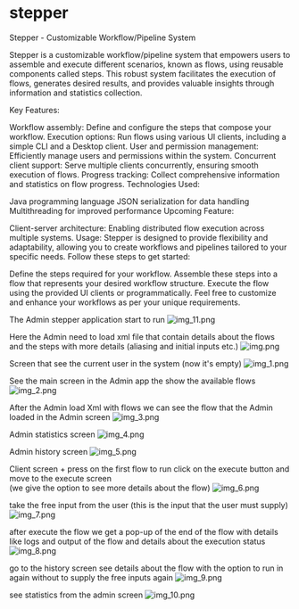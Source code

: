 # stepper
Stepper - Customizable Workflow/Pipeline System

Stepper is a customizable workflow/pipeline system that empowers users to assemble and execute different scenarios, known as flows, using reusable components called steps. This robust system facilitates the execution of flows, generates desired results, and provides valuable insights through information and statistics collection.

Key Features:

Workflow assembly: Define and configure the steps that compose your workflow.
Execution options: Run flows using various UI clients, including a simple CLI and a Desktop client.
User and permission management: Efficiently manage users and permissions within the system.
Concurrent client support: Serve multiple clients concurrently, ensuring smooth execution of flows.
Progress tracking: Collect comprehensive information and statistics on flow progress.
Technologies Used:

Java programming language
JSON serialization for data handling
Multithreading for improved performance
Upcoming Feature:

Client-server architecture: Enabling distributed flow execution across multiple systems.
Usage:
Stepper is designed to provide flexibility and adaptability, allowing you to create workflows and pipelines tailored to your specific needs. Follow these steps to get started:

Define the steps required for your workflow.
Assemble these steps into a flow that represents your desired workflow structure.
Execute the flow using the provided UI clients or programmatically.
Feel free to customize and enhance your workflows as per your unique requirements.

The Admin stepper application start to run
![img_11.png](img_11.png)

Here the Admin need to load xml file that contain details about the flows and the steps with more details (aliasing and initial inputs etc.)
![img.png](img.png)

Screen that see the current user in the system (now it's empty)
![img_1.png](img_1.png)

See the main screen in the Admin app the show the available flows
![img_2.png](img_2.png)

After the Admin load Xml with flows
we can see the flow that the Admin loaded in the Admin screen
![img_3.png](img_3.png)

Admin statistics screen 
![img_4.png](img_4.png)

Admin history screen
![img_5.png](img_5.png)

Client screen + press on the first flow to run
click on the execute button and move to the execute screen  
(we give the option to see more details about the flow)
![img_6.png](img_6.png)

take the free input from the user (this is the input that the user must supply)
![img_7.png](img_7.png)

after execute the flow we get a pop-up of the end of the flow with details like logs and output of the flow and
details about the execution status
![img_8.png](img_8.png)

go to the history screen see details about the flow with the option to run in again without to supply the free inputs again
![img_9.png](img_9.png)

see statistics from the admin screen
![img_10.png](img_10.png)

